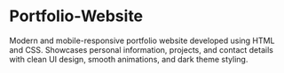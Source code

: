 # Portfolio-Website
 Modern and mobile-responsive portfolio website developed using HTML and CSS. Showcases personal information, projects, and contact details with clean UI design, smooth animations, and dark theme styling. 
